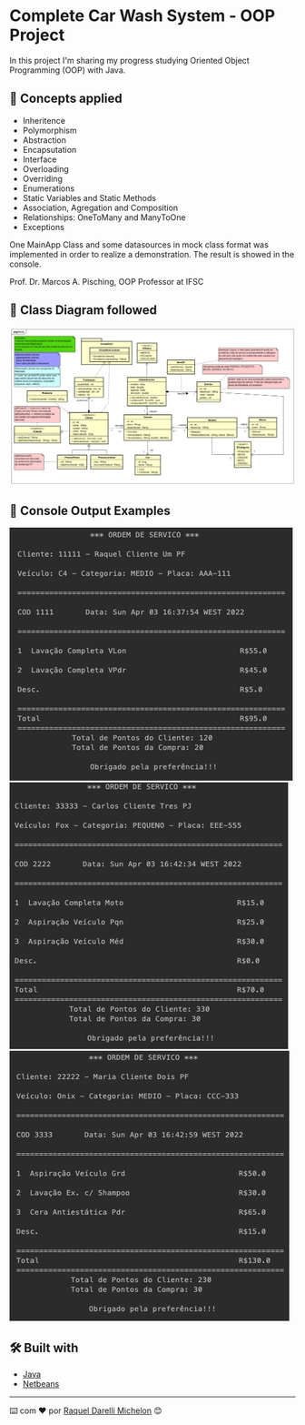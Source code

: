 # Complete Car Wash System - OOP Project

In this project I'm sharing my progress studying Oriented Object Programming (OOP) with Java.

## 🚀 Concepts applied

* Inheritence
* Polymorphism
* Abstraction
* Encapsutation
* Interface
* Overloading
* Overriding
* Enumerations
* Static Variables and Static Methods
* Association, Agregation and Composition
* Relationships: OneToMany and ManyToOne
* Exceptions

One MainApp Class and some datasources in mock class format was implemented in order to realize a demonstration. The result is showed in the console.

Prof. Dr. Marcos A. Pisching, OOP Professor at IFSC

## 🚀 Class Diagram followed

![](ClassDiagram.png)

## 🚀 Console Output Examples

![](outputMainAppDemonstration.png)
![](outputMainAppDemonstration2.png)
![](outputMainAppDemonstration3.png)


## 🛠️ Built with

* [Java](https://docs.oracle.com/javase/8/docs/)
* [Netbeans](https://netbeans.apache.org/)


---
⌨️ com ❤️ por [Raquel Darelli Michelon](https://github.com/RaquelMichelon) 😊

